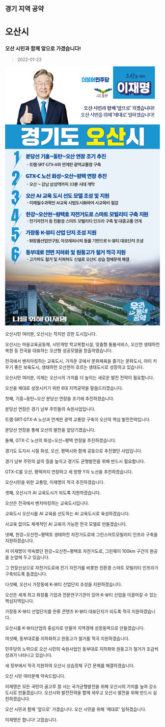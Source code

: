 ## 경기 지역 공약

# 오산시

### 오산 시민과 함께 앞으로 가겠습니다!
> 2022-01-23

![오산시 지역공약](./005_009_022.png)

오산시민 여러분, 오산시는 작지만 강한 도시입니다. 

 

오산시는 마을교육공동체, 시민개방 학교복합시설, 맞춤형 돌봄서비스, 오산천 생태하천 복원 등 전국을 대표하는 오산형 성공모델을 창출하였습니다. 

 

전국에서 벤치마킹하는 교육도시, 가까운 곳에서 문화체육을 즐기는 문화도시, 아이 키우기 좋은 보육도시, 생태하천 오산천이 흐르는 생태도시로 성장하고 있습니다. 

 

오산시민 여러분, 이제는 오산시의 가치를 더 높이는 새로운 발전 전략이 필요합니다. 

오산을 제대로 성장시키기 위한 6대 지역공약을 말씀드리겠습니다.

 

첫째, 기흥~동탄~오산 분당선 연장을 조기에 추진하겠습니다. 

 

분당선 연장은 경기 남부 주민들의 숙원사업입니다.  

트램·SRT·GTX-A 노선과 연계한 광역 교통망 구축이 오산의 핵심 발전전략입니다. 

분당선 연장을 통해 오산의 발전을 앞당기겠습니다. 

 

둘째, GTX-C 노선의 화성~오산~평택 연장을 추진하겠습니다.  




경기도 도지사 시절 화성, 오산, 평택시와 함께 공동으로 추진했던 사업입니다. 

경기 남부 주민의 삶의 질을 높이고 경기도 균형발전을 위해 반드시 필요합니다.

GTX-C를 오산, 평택까지 연장하고 세 방향 Y자 노선을 추진하겠습니다. 

오산시민을 위한 교통망, 이재명이 적극 추진하겠습니다. 

 

셋째, 오산시가 AI 교육도시가 되도록 지원하겠습니다.  

 

오산은 전국에서 벤치마킹하는 교육도시입니다. 

교육도시 오산시를 AI 교육을 선도하는 AI 교육도시로 육성하겠습니다. 

사교육 없이도 체계적인 AI 교육이 가능한 전국 모델로 만들겠습니다. 

 

넷째, 한강~오산천~평택호 생태하천 자전거도로에 그린스마트모빌리티 인프라 구축을 지원하겠습니다. 




저 이재명이 약속했던 한강~오산천~평택호 자전거도로, 그린웨이 100km 구간이 완공을 눈앞에 두고 있습니다. 

그 연장선상으로 자전거도로에 전기 자전거를 비롯한 친환경 스마트 모빌리티 인프라가 구축되도록 돕겠습니다.  

 

다섯째, 오산시 가장동에 K-뷰티 산업단지 조성을 지원하겠습니다.




오산은 세계 최고 화장품 기업과 전문연구기관이 있어 K-뷰티 산업을 이끌어갈 수 있는 핵심지역입니다. 

가장동 K-뷰티 산업단지를 한류 콘텐츠 K-뷰티 대표단지가 되도록 적극 지원하겠습니다.

오산시를 K-뷰티산업의 중심지로 만들어 지역경제 성장동력으로 만들겠습니다. 

 

여섯째, 동부대로를 지하화하고 원동고가 철거를 적극 지원하겠습니다. 




민주당의 노력으로 오산 시민의 숙원사업인 동부대로 지하화와 원동고가 철거가 조금씩 성과가 나타나고 있습니다. 

새 정부에서 적극 지원하여 오산시 상습정체 구간 문제를 해결하겠습니다. 

 

 

오산 시민 여러분께 약속드립니다. 


이재명은 모든 국민이 골고루 잘 사는 국가균형발전을 위해 오산시의 가치를 높여 강소도시로 만들겠습니다.
오산시와 발전전략을 함께 세우고 오산시 발전을 위해 반드시 실천하겠습니다.


오산 시민과 함께 '앞으로' 가겠습니다. 
오산 시민을 위해 '제대로' 일하겠습니다. 

 

이재명은 합니다! 고맙습니다.

						
